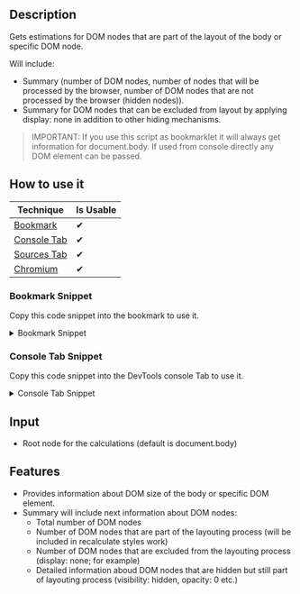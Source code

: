 ## Description

Gets estimations for DOM nodes that are part of the layout of the body or specific DOM node.

Will include:

- Summary (number of DOM nodes, number of nodes that will be processed by the browser, number of DOM nodes that are not processed by the browser (hidden nodes)).
- Summary for DOM nodes that can be excluded from layout by applying display: none in addition to other hiding mechanisms.

> IMPORTANT: If you use this script as bookmarklet it will always get information for document.body. If used from console directly any DOM element can be passed.

## How to use it

<!-- START-HOW_TO[bookmark,console-tab,sources-tab,chromium] -->


| Technique   | Is Usable  |
| ----------- | ---------- |
| [Bookmark](https://github.com/push-based/web-performance-tools/blob/master/docs/how-to-use-it-with-bookmarks) |      ✔    | 
| [Console Tab](https://github.com/push-based/web-performance-tools/blob/master/docs/how-to-use-it-with-console-tab.md) |      ✔    | 
| [Sources Tab](https://github.com/push-based/web-performance-tools/blob/master/docs/how-to-use-it-with-sources-tab.md) |      ✔    | 
| [Chromium](https://github.com/push-based/web-performance-tools/blob/master/docs/how-to-use-it-with-chromium.md)       |      ✔    |
    


### Bookmark Snippet

Copy this code snippet into the bookmark to use it.



<details>

<summary>Bookmark Snippet</summary>


```javascript

javascript:(() => {var __spreadArray = (this && this.__spreadArray) || function (to, from, pack) {
    if (pack || arguments.length === 2) for (var i = 0, l = from.length, ar; i < l; i++) {
        if (ar || !(i in from)) {
            if (!ar) ar = Array.prototype.slice.call(from, 0, i);
            ar[i] = from[i];
        }
    }
    return to.concat(ar || Array.prototype.slice.call(from));
};
function index(root) {
    if (root === void 0) { root = document.body; }
    var allNodes = __spreadArray([], root.querySelectorAll("*"), true);
    var notProcessed = allNodes.filter(function (n) { return isHidden(n); });
    var processed = allNodes.filter(function (n) { return !isHidden(n); });
    var visibility = processed.filter(function (n) { return isVisibilityHidden(n); });
    var opacity = processed.filter(function (n) { return isOpacity0(n); });
    var dimensions = processed.filter(function (n) { return isHeightWidthOverflow(n); });
    var transform = processed.filter(function (n) { return isTransformHidden(n); });
    var opacityFilter = processed.filter(function (n) { return isFilterOpacity(n); });
    /**
     * Finds elements that are not affecting layout of the page and will not be included in styles recalculation
     */
    function isHidden(element) {
        return !(element.offsetWidth ||
            element.offsetHeight ||
            element.getClientRects().length);
    }
    /**
     * This elements are still processed during style recalculation
     */
    function isVisibilityHidden(element) {
        return window.getComputedStyle(element).visibility === "hidden";
    }
    /**
     * This elements are still processed during style recalculation
     */
    function isOpacity0(element) {
        return window.getComputedStyle(element).opacity === "0";
    }
    /**
     * This elements are still processed during style recalculation
     */
    function isHeightWidthOverflow(element) {
        var styles = window.getComputedStyle(element);
        return (((styles.height === "0" || styles.height === "0px") &&
            styles.overflow === "hidden") ||
            ((styles.width === "0" || styles.width === "0px") &&
                styles.overflow === "hidden") ||
            ((styles.height === "0" ||
                (styles.height === "0px" && styles.width === "0") ||
                styles.width === "0px") &&
                styles.overflow === "hidden"));
    }
    /**
     * This elements are still processed during style recalculation
     */
    function isTransformHidden(element) {
        return element.style.tranform === "scale(0)";
    }
    /**
     * This elements are still processed during style recalculation
     */
    function isFilterOpacity(element) {
        return element.style.filter === "opacity(0)";
    }
    /**
     * This elements are still processed during style recalculation
     */
    function getReferences(nodes) {
        return nodes.map(function (n) { return ({
            self: n,
            children: n.querySelectorAll("*")
        }); });
    }
    function getSummary(name, nodes) {
        var children = nodes
            .map(function (n) { return n.querySelectorAll("*").length + 1; })
            .reduce(function (acc, val) { return acc + val; }, 0);
        return {
            "hiding method": name,
            nodes: nodes.length,
            children: children,
            "potential savings (%)": Number(parseFloat((children / processed.length) * 100).toFixed(2)),
            references: getReferences(nodes)
        };
    }
    console.table([
        {
            name: "\uD83D\uDCDDTOTAL",
            nodes: allNodes.length,
            processed: processed.length,
            notProcessed: notProcessed.length
        },
    ]);
    var summary = [
        getSummary("visibility: none", visibility),
        getSummary("opacity: 0", opacity),
        getSummary("height: 0 || width: 0 && overflow: hidden", dimensions),
        getSummary("transform: scale(0)", transform),
        getSummary("filter: opacity(0)", opacityFilter),
    ];
    return console.table(__spreadArray([
        {
            "hiding method": "👉SUMMARY",
            nodes: summary.reduce(function (acc, val) { return acc + val.nodes; }, 0),
            children: summary.reduce(function (acc, val) { return acc + val.children; }, 0),
            "potential savings (%)": Number(summary
                .reduce(function (acc, val) { return acc + val["potential savings (%)"]; }, 0)
                .toFixed(2)),
            references: "----"
        }
    ], summary, true));
}
)()
``` 




</details>




### Console Tab Snippet

Copy this code snippet into the DevTools console Tab to use it.



<details>

<summary>Console Tab Snippet</summary>


```javascript

var __spreadArray = (this && this.__spreadArray) || function (to, from, pack) {
    if (pack || arguments.length === 2) for (var i = 0, l = from.length, ar; i < l; i++) {
        if (ar || !(i in from)) {
            if (!ar) ar = Array.prototype.slice.call(from, 0, i);
            ar[i] = from[i];
        }
    }
    return to.concat(ar || Array.prototype.slice.call(from));
};
function index(root) {
    if (root === void 0) { root = document.body; }
    var allNodes = __spreadArray([], root.querySelectorAll("*"), true);
    var notProcessed = allNodes.filter(function (n) { return isHidden(n); });
    var processed = allNodes.filter(function (n) { return !isHidden(n); });
    var visibility = processed.filter(function (n) { return isVisibilityHidden(n); });
    var opacity = processed.filter(function (n) { return isOpacity0(n); });
    var dimensions = processed.filter(function (n) { return isHeightWidthOverflow(n); });
    var transform = processed.filter(function (n) { return isTransformHidden(n); });
    var opacityFilter = processed.filter(function (n) { return isFilterOpacity(n); });
    /**
     * Finds elements that are not affecting layout of the page and will not be included in styles recalculation
     */
    function isHidden(element) {
        return !(element.offsetWidth ||
            element.offsetHeight ||
            element.getClientRects().length);
    }
    /**
     * This elements are still processed during style recalculation
     */
    function isVisibilityHidden(element) {
        return window.getComputedStyle(element).visibility === "hidden";
    }
    /**
     * This elements are still processed during style recalculation
     */
    function isOpacity0(element) {
        return window.getComputedStyle(element).opacity === "0";
    }
    /**
     * This elements are still processed during style recalculation
     */
    function isHeightWidthOverflow(element) {
        var styles = window.getComputedStyle(element);
        return (((styles.height === "0" || styles.height === "0px") &&
            styles.overflow === "hidden") ||
            ((styles.width === "0" || styles.width === "0px") &&
                styles.overflow === "hidden") ||
            ((styles.height === "0" ||
                (styles.height === "0px" && styles.width === "0") ||
                styles.width === "0px") &&
                styles.overflow === "hidden"));
    }
    /**
     * This elements are still processed during style recalculation
     */
    function isTransformHidden(element) {
        return element.style.tranform === "scale(0)";
    }
    /**
     * This elements are still processed during style recalculation
     */
    function isFilterOpacity(element) {
        return element.style.filter === "opacity(0)";
    }
    /**
     * This elements are still processed during style recalculation
     */
    function getReferences(nodes) {
        return nodes.map(function (n) { return ({
            self: n,
            children: n.querySelectorAll("*")
        }); });
    }
    function getSummary(name, nodes) {
        var children = nodes
            .map(function (n) { return n.querySelectorAll("*").length + 1; })
            .reduce(function (acc, val) { return acc + val; }, 0);
        return {
            "hiding method": name,
            nodes: nodes.length,
            children: children,
            "potential savings (%)": Number(parseFloat((children / processed.length) * 100).toFixed(2)),
            references: getReferences(nodes)
        };
    }
    console.table([
        {
            name: "\uD83D\uDCDDTOTAL",
            nodes: allNodes.length,
            processed: processed.length,
            notProcessed: notProcessed.length
        },
    ]);
    var summary = [
        getSummary("visibility: none", visibility),
        getSummary("opacity: 0", opacity),
        getSummary("height: 0 || width: 0 && overflow: hidden", dimensions),
        getSummary("transform: scale(0)", transform),
        getSummary("filter: opacity(0)", opacityFilter),
    ];
    return console.table(__spreadArray([
        {
            "hiding method": "👉SUMMARY",
            nodes: summary.reduce(function (acc, val) { return acc + val.nodes; }, 0),
            children: summary.reduce(function (acc, val) { return acc + val.children; }, 0),
            "potential savings (%)": Number(summary
                .reduce(function (acc, val) { return acc + val["potential savings (%)"]; }, 0)
                .toFixed(2)),
            references: "----"
        }
    ], summary, true));
}

``` 




</details>




<!-- END-HOW_TO -->













## Input

- Root node for the calculations (default is document.body)

## Features

- Provides information about DOM size of the body or specific DOM element.
- Summary will include next information about DOM nodes:
  - Total number of DOM nodes
  - Number of DOM nodes that are part of the layouting process (will be included in recalculate styles work)
  - Number of DOM nodes that are excluded from the layouting process (display: none; for example)
  - Detailed information aboud DOM nodes that are hidden but still part of layouting process (visibility: hidden, opacity: 0 etc.)
